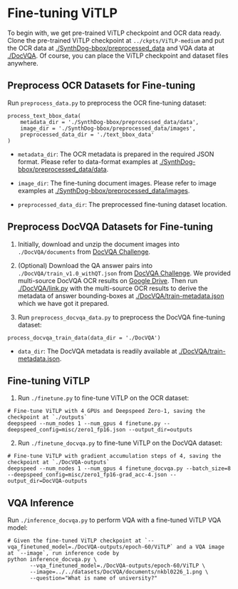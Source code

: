 # Fine-tuning ViTLP
To begin with, we get pre-trained ViTLP checkpoint and OCR data ready. Clone the pre-trained ViTLP checkpoint at `../ckpts/ViTLP-medium` and put the OCR data at [./SynthDog-bbox/preprocessed_data](https://github.com/Veason-silverbullet/ViTLP/tree/main/finetuning/SynthDog-bbox/preprocessed_data/data) and VQA data at [./DocVQA](https://github.com/Veason-silverbullet/ViTLP/tree/main/finetuning/DocVQA). Of course, you can place the ViTLP checkpoint and dataset files anywhere.



## Preprocess OCR Datasets for Fine-tuning
Run `preprocess_data.py` to preprocess the OCR fine-tuning dataset:

<pre><code>process_text_bbox_data(
    metadata_dir = './SynthDog-bbox/preprocessed_data/data',
    image_dir = './SynthDog-bbox/preprocessed_data/images',
    preprocessed_data_dir = './text_bbox_data'
)</code></pre>

- `metadata_dir`: The OCR metadata is prepared in the required JSON format. Please refer to data-format examples at [./SynthDog-bbox/preprocessed_data/data](https://github.com/Veason-silverbullet/ViTLP/tree/main/finetuning/SynthDog-bbox/preprocessed_data/data).

- `image_dir`: The fine-tuning document images. Please refer to image examples at [./SynthDog-bbox/preprocessed_data/images](https://github.com/Veason-silverbullet/ViTLP/tree/main/finetuning/SynthDog-bbox/preprocessed_data/images).

- `preprocessed_data_dir`: The preprocessed fine-tuning dataset location.



## Preprocess DocVQA Datasets for Fine-tuning
1. Initially, download and unzip the document images into `./DocVQA/documents` from [DocVQA Challenge](https://rrc.cvc.uab.es/?ch=17&com=downloads).

2. (Optional) Download the QA answer pairs into `./DocVQA/train_v1.0_withQT.json` from [DocVQA Challenge](https://rrc.cvc.uab.es/?ch=17&com=downloads). We provided multi-source DocVQA OCR results on [Google Drive](https://drive.google.com/drive/folders/1AqVlqT0EP17wxxQjO_wcQwn2U7hIK1bh?usp=sharing). Then run [./DocVQA/link.py](https://github.com/Veason-silverbullet/ViTLP/tree/main/finetuning/DocVQA/link.py) with the multi-source OCR results to derive the metadata of answer bounding-boxes at [./DocVQA/train-metadata.json](https://github.com/Veason-silverbullet/ViTLP/tree/main/finetuning/DocVQA/train-metadata.json) which we have got it prepared.

3. Run `preprocess_docvqa_data.py` to preprocess the DocVQA fine-tuning dataset:

<pre><code>process_docvqa_train_data(data_dir = './DocVQA')</code></pre>

- `data_dir`: The DocVQA metadata is readily available at [./DocVQA/train-metadata.json](https://github.com/Veason-silverbullet/ViTLP/tree/main/finetuning/DocVQA/train-metadata.json).



## Fine-tuning ViTLP
1. Run `./finetune.py` to fine-tune ViTLP on the OCR dataset:
<pre><code># Fine-tune ViTLP with 4 GPUs and Deepspeed Zero-1, saving the checkpoint at `./outputs`
deepspeed --num_nodes 1 --num_gpus 4 finetune.py --deepspeed_config=misc/zero1_fp16.json --output_dir=outputs</code></pre>


2. Run `./finetune_docvqa.py` to fine-tune ViTLP on the DocVQA dataset:
<pre><code># Fine-tune ViTLP with gradient accumulation steps of 4, saving the checkpoint at `./DocVQA-outputs`
deepspeed --num_nodes 1 --num_gpus 4 finetune_docvqa.py --batch_size=8 --deepspeed_config=misc/zero1_fp16-grad_acc-4.json --output_dir=DocVQA-outputs</code></pre>


## VQA Inference
Run `./inference_docvqa.py` to perform VQA with a fine-tuned ViTLP VQA model:
<pre><code># Given the fine-tuned ViTLP checkpoint at `--vqa_finetuned_model=./DocVQA-outputs/epoch-60/ViTLP` and a VQA image at `--image`, run inference code by
python inference_docvqa.py \
       --vqa_finetuned_model=./DocVQA-outputs/epoch-60/ViTLP \
       --image=../../datasets/DocVQA/documents/nkbl0226_1.png \
       --question="What is name of university?"</code></pre>
